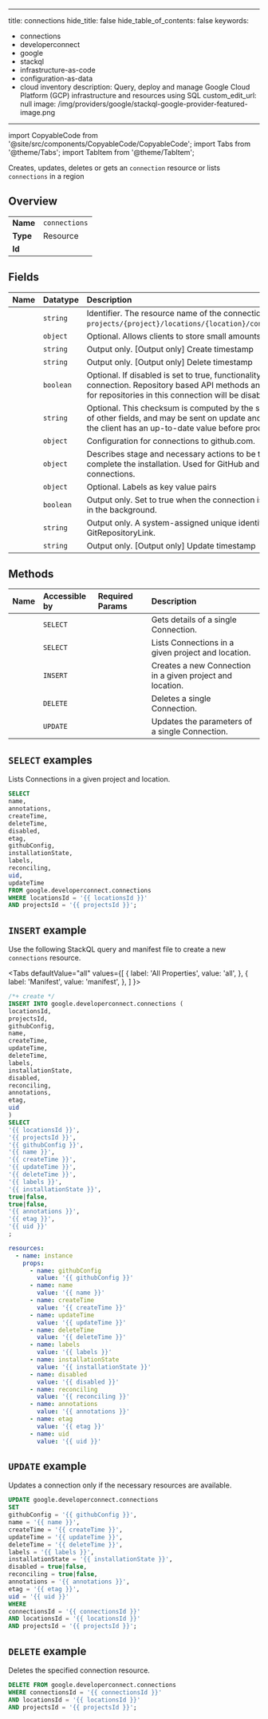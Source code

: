 
---
title: connections
hide_title: false
hide_table_of_contents: false
keywords:
  - connections
  - developerconnect
  - google
  - stackql
  - infrastructure-as-code
  - configuration-as-data
  - cloud inventory
description: Query, deploy and manage Google Cloud Platform (GCP) infrastructure and resources using SQL
custom_edit_url: null
image: /img/providers/google/stackql-google-provider-featured-image.png
---

import CopyableCode from '@site/src/components/CopyableCode/CopyableCode';
import Tabs from '@theme/Tabs';
import TabItem from '@theme/TabItem';

Creates, updates, deletes or gets an <code>connection</code> resource or lists <code>connections</code> in a region

## Overview
<table><tbody>
<tr><td><b>Name</b></td><td><code>connections</code></td></tr>
<tr><td><b>Type</b></td><td>Resource</td></tr>
<tr><td><b>Id</b></td><td><CopyableCode code="google.developerconnect.connections" /></td></tr>
</tbody></table>

## Fields
| Name | Datatype | Description |
|:-----|:---------|:------------|
| <CopyableCode code="name" /> | `string` | Identifier. The resource name of the connection, in the format `projects/{project}/locations/{location}/connections/{connection_id}`. |
| <CopyableCode code="annotations" /> | `object` | Optional. Allows clients to store small amounts of arbitrary data. |
| <CopyableCode code="createTime" /> | `string` | Output only. [Output only] Create timestamp |
| <CopyableCode code="deleteTime" /> | `string` | Output only. [Output only] Delete timestamp |
| <CopyableCode code="disabled" /> | `boolean` | Optional. If disabled is set to true, functionality is disabled for this connection. Repository based API methods and webhooks processing for repositories in this connection will be disabled. |
| <CopyableCode code="etag" /> | `string` | Optional. This checksum is computed by the server based on the value of other fields, and may be sent on update and delete requests to ensure the client has an up-to-date value before proceeding. |
| <CopyableCode code="githubConfig" /> | `object` | Configuration for connections to github.com. |
| <CopyableCode code="installationState" /> | `object` | Describes stage and necessary actions to be taken by the user to complete the installation. Used for GitHub and GitHub Enterprise based connections. |
| <CopyableCode code="labels" /> | `object` | Optional. Labels as key value pairs |
| <CopyableCode code="reconciling" /> | `boolean` | Output only. Set to true when the connection is being set up or updated in the background. |
| <CopyableCode code="uid" /> | `string` | Output only. A system-assigned unique identifier for a the GitRepositoryLink. |
| <CopyableCode code="updateTime" /> | `string` | Output only. [Output only] Update timestamp |

## Methods
| Name | Accessible by | Required Params | Description |
|:-----|:--------------|:----------------|:------------|
| <CopyableCode code="get" /> | `SELECT` | <CopyableCode code="connectionsId, locationsId, projectsId" /> | Gets details of a single Connection. |
| <CopyableCode code="list" /> | `SELECT` | <CopyableCode code="locationsId, projectsId" /> | Lists Connections in a given project and location. |
| <CopyableCode code="create" /> | `INSERT` | <CopyableCode code="locationsId, projectsId" /> | Creates a new Connection in a given project and location. |
| <CopyableCode code="delete" /> | `DELETE` | <CopyableCode code="connectionsId, locationsId, projectsId" /> | Deletes a single Connection. |
| <CopyableCode code="patch" /> | `UPDATE` | <CopyableCode code="connectionsId, locationsId, projectsId" /> | Updates the parameters of a single Connection. |

## `SELECT` examples

Lists Connections in a given project and location.

```sql
SELECT
name,
annotations,
createTime,
deleteTime,
disabled,
etag,
githubConfig,
installationState,
labels,
reconciling,
uid,
updateTime
FROM google.developerconnect.connections
WHERE locationsId = '{{ locationsId }}'
AND projectsId = '{{ projectsId }}'; 
```

## `INSERT` example

Use the following StackQL query and manifest file to create a new <code>connections</code> resource.

<Tabs
    defaultValue="all"
    values={[
        { label: 'All Properties', value: 'all', },
        { label: 'Manifest', value: 'manifest', },
    ]
}>
<TabItem value="all">

```sql
/*+ create */
INSERT INTO google.developerconnect.connections (
locationsId,
projectsId,
githubConfig,
name,
createTime,
updateTime,
deleteTime,
labels,
installationState,
disabled,
reconciling,
annotations,
etag,
uid
)
SELECT 
'{{ locationsId }}',
'{{ projectsId }}',
'{{ githubConfig }}',
'{{ name }}',
'{{ createTime }}',
'{{ updateTime }}',
'{{ deleteTime }}',
'{{ labels }}',
'{{ installationState }}',
true|false,
true|false,
'{{ annotations }}',
'{{ etag }}',
'{{ uid }}'
;
```
</TabItem>
<TabItem value="manifest">

```yaml
resources:
  - name: instance
    props:
      - name: githubConfig
        value: '{{ githubConfig }}'
      - name: name
        value: '{{ name }}'
      - name: createTime
        value: '{{ createTime }}'
      - name: updateTime
        value: '{{ updateTime }}'
      - name: deleteTime
        value: '{{ deleteTime }}'
      - name: labels
        value: '{{ labels }}'
      - name: installationState
        value: '{{ installationState }}'
      - name: disabled
        value: '{{ disabled }}'
      - name: reconciling
        value: '{{ reconciling }}'
      - name: annotations
        value: '{{ annotations }}'
      - name: etag
        value: '{{ etag }}'
      - name: uid
        value: '{{ uid }}'

```
</TabItem>
</Tabs>

## `UPDATE` example

Updates a connection only if the necessary resources are available.

```sql
UPDATE google.developerconnect.connections
SET 
githubConfig = '{{ githubConfig }}',
name = '{{ name }}',
createTime = '{{ createTime }}',
updateTime = '{{ updateTime }}',
deleteTime = '{{ deleteTime }}',
labels = '{{ labels }}',
installationState = '{{ installationState }}',
disabled = true|false,
reconciling = true|false,
annotations = '{{ annotations }}',
etag = '{{ etag }}',
uid = '{{ uid }}'
WHERE 
connectionsId = '{{ connectionsId }}'
AND locationsId = '{{ locationsId }}'
AND projectsId = '{{ projectsId }}';
```

## `DELETE` example

Deletes the specified connection resource.

```sql
DELETE FROM google.developerconnect.connections
WHERE connectionsId = '{{ connectionsId }}'
AND locationsId = '{{ locationsId }}'
AND projectsId = '{{ projectsId }}';
```
